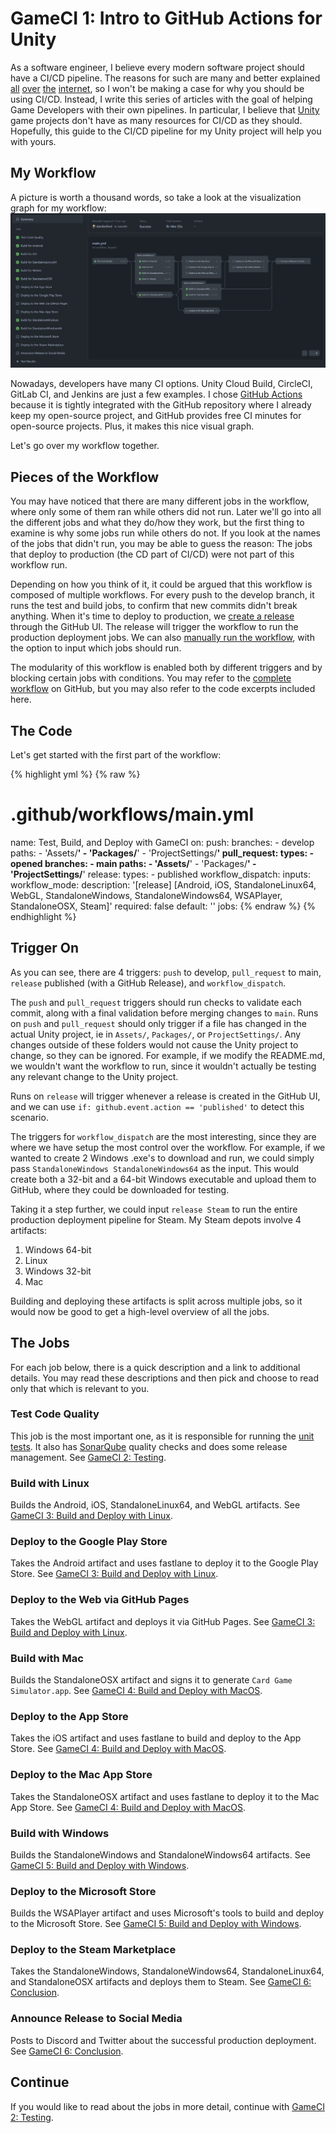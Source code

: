 # GameCI 1: Intro to GitHub Actions for Unity

As a software engineer, I believe every modern software project should have a CI/CD pipeline.
The reasons for such are many and better explained [all](https://www.synopsys.com/glossary/what-is-cicd.html)
 [over](https://www.redhat.com/en/topics/devops/what-is-ci-cd) [the](https://www.infoworld.com/article/3271126/what-is-cicd-continuous-integration-and-continuous-delivery-explained.html)
 [internet](https://en.wikipedia.org/wiki/CI/CD), so I won't be making a case for why you should be using CI/CD.
Instead, I write this series of articles with the goal of helping Game Developers with their own pipelines.
In particular, I believe that [Unity](https://unity.com/) game projects don't have as many resources for CI/CD as they should.
Hopefully, this guide to the CI/CD pipeline for my Unity project will help you with yours.

## My Workflow

A picture is worth a thousand words, so take a look at the visualization graph for my workflow:
[![Test, Build, and Deploy with GameCI](assets/img/cgs-workflow.png)](https://davidmfinol.website/assets/img/cgs-workflow.png)

Nowadays, developers have many CI options.
Unity Cloud Build, CircleCI, GitLab CI, and Jenkins are just a few examples.
I chose [GitHub Actions](https://github.com/features/actions) because it is tightly integrated with the GitHub repository where I already keep my open-source project, and GitHub provides free CI minutes for open-source projects.
Plus, it makes this nice visual graph.

Let's go over my workflow together.

## Pieces of the Workflow

You may have noticed that there are many different jobs in the workflow, where only some of them ran while others did not run.
Later we'll go into all the different jobs and what they do/how they work, but the first thing to examine is why some jobs run while others do not.
If you look at the names of the jobs that didn't run, you may be able to guess the reason: The jobs that deploy to production (the CD part of CI/CD) were not part of this workflow run.

Depending on how you think of it, it could be argued that this workflow is composed of multiple workflows.
For every push to the develop branch, it runs the test and build jobs, to confirm that new commits didn't break anything.
When it's time to deploy to production, we [create a release](https://docs.github.com/en/repositories/releasing-projects-on-github/managing-releases-in-a-repository#creating-a-release) through the GitHub UI.
The release will trigger the workflow to run the production deployment jobs.
We can also [manually run the workflow](https://docs.github.com/en/actions/managing-workflow-runs/manually-running-a-workflow), with the option to input which jobs should run.

The modularity of this workflow is enabled both by different triggers and by blocking certain jobs with conditions.
You may refer to the [complete workflow](https://github.com/finol-digital/Card-Game-Simulator/blob/develop/.github/workflows/main.yml) on GitHub, but you may also refer to the code excerpts included here.

## The Code

Let's get started with the first part of the workflow:

{% highlight yml %}
{% raw %}
# .github/workflows/main.yml
name: Test, Build, and Deploy with GameCI
on:
  push:
    branches:
      - develop
    paths:
      - 'Assets/**'
      - 'Packages/**'
      - 'ProjectSettings/**'
  pull_request:
    types:
      - opened
    branches:
      - main
    paths:
      - 'Assets/**'
      - 'Packages/**'
      - 'ProjectSettings/**'
  release:
    types:
      - published
  workflow_dispatch:
    inputs:
      workflow_mode:
        description: '[release] [Android, iOS, StandaloneLinux64, WebGL, StandaloneWindows, StandaloneWindows64, WSAPlayer, StandaloneOSX, Steam]'
        required: false
        default: ''
jobs:
{% endraw %}
{% endhighlight %}

## Trigger On

As you can see, there are 4 triggers: `push` to develop, `pull_request` to main, `release` published (with a GitHub Release), and `workflow_dispatch`.

The `push` and `pull_request` triggers should run checks to validate each commit, along with a final validation before merging changes to `main`.
Runs on `push` and `pull_request` should only trigger if a file has changed in the actual Unity project, ie in `Assets/`, `Packages/`, or `ProjectSettings/`.
Any changes outside of these folders would not cause the Unity project to change, so they can be ignored.
For example, if we modify the README.md, we wouldn't want the workflow to run, since it wouldn't actually be testing any relevant change to the Unity project.

Runs on `release` will trigger whenever a release is created in the GitHub UI, and we can use `if: github.event.action == 'published'` to detect this scenario.

The triggers for `workflow_dispatch` are the most interesting, since they are where we have setup the most control over the workflow.
For example, if we wanted to create 2 Windows .exe's to download and run, we could simply pass `StandaloneWindows StandaloneWindows64` as the input.
This would create both a 32-bit and a 64-bit Windows executable and upload them to GitHub, where they could be downloaded for testing.

Taking it a step further, we could input `release Steam` to run the entire production deployment pipeline for Steam.
My Steam depots involve 4 artifacts:
1. Windows 64-bit
2. Linux
3. Windows 32-bit
4. Mac

Building and deploying these artifacts is split across multiple jobs, so it would now be good to get a high-level overview of all the jobs.

## The Jobs

For each job below, there is a quick description and a link to additional details.
You may read these descriptions and then pick and choose to read only that which is relevant to you.

### Test Code Quality
This job is the most important one, as it is responsible for running the [unit tests](https://docs.unity3d.com/Manual/testing-editortestsrunner.html).
It also has [SonarQube](https://www.sonarqube.org/) quality checks and does some release management.
See [GameCI 2: Testing](gameci-2_testing.html).

### Build with Linux
Builds the Android, iOS, StandaloneLinux64, and WebGL artifacts.
See [GameCI 3: Build and Deploy with Linux](gameci-3_linux.html).

### Deploy to the Google Play Store
Takes the Android artifact and uses fastlane to deploy it to the Google Play Store.
See [GameCI 3: Build and Deploy with Linux](gameci-3_linux.html).

### Deploy to the Web via GitHub Pages
Takes the WebGL artifact and deploys it via GitHub Pages.
See [GameCI 3: Build and Deploy with Linux](gameci-3_linux.html).

### Build with Mac
Builds the StandaloneOSX artifact and signs it to generate `Card Game Simulator.app`.
See [GameCI 4: Build and Deploy with MacOS](gameci-4_mac.html).

### Deploy to the App Store
Takes the iOS artifact and uses fastlane to build and deploy to the App Store.
See [GameCI 4: Build and Deploy with MacOS](gameci-4_mac.html).

### Deploy to the Mac App Store
Takes the StandaloneOSX artifact and uses fastlane to deploy it to the Mac App Store.
See [GameCI 4: Build and Deploy with MacOS](gameci-4_mac.html).

### Build with Windows
Builds the StandaloneWindows and StandaloneWindows64 artifacts.
See [GameCI 5: Build and Deploy with Windows](gameci-5_windows.html).

### Deploy to the Microsoft Store
Builds the WSAPlayer artifact and uses Microsoft's tools to build and deploy to the Microsoft Store.
See [GameCI 5: Build and Deploy with Windows](gameci-5_windows.html).

### Deploy to the Steam Marketplace
Takes the StandaloneWindows, StandaloneWindows64, StandaloneLinux64, and StandaloneOSX artifacts and deploys them to Steam.
See [GameCI 6: Conclusion](gameci-6_conclusion.html).

### Announce Release to Social Media
Posts to Discord and Twitter about the successful production deployment.
See [GameCI 6: Conclusion](gameci-6_conclusion.html).

## Continue

If you would like to read about the jobs in more detail, continue with [GameCI 2: Testing](gameci-2_testing.html).
